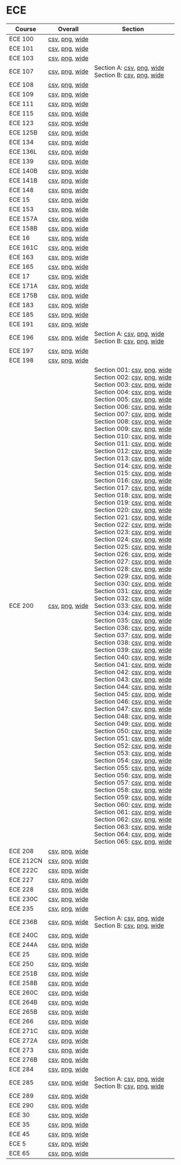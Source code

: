 # ECE

| Course | Overall | Section |
| ------ | ------- | ------- |
| ECE 100 | [csv](https://github.com/UCSD-Historical-Enrollment-Data/2024Spring/blob/main/overall/ECE%20100.csv), [png](https://raw.githubusercontent.com/UCSD-Historical-Enrollment-Data/2024Spring/main/plot_overall/ECE%20100.png), [wide](https://raw.githubusercontent.com/UCSD-Historical-Enrollment-Data/2024Spring/main/plot_overall_wide/ECE%20100.png) |  |
| ECE 101 | [csv](https://github.com/UCSD-Historical-Enrollment-Data/2024Spring/blob/main/overall/ECE%20101.csv), [png](https://raw.githubusercontent.com/UCSD-Historical-Enrollment-Data/2024Spring/main/plot_overall/ECE%20101.png), [wide](https://raw.githubusercontent.com/UCSD-Historical-Enrollment-Data/2024Spring/main/plot_overall_wide/ECE%20101.png) |  |
| ECE 103 | [csv](https://github.com/UCSD-Historical-Enrollment-Data/2024Spring/blob/main/overall/ECE%20103.csv), [png](https://raw.githubusercontent.com/UCSD-Historical-Enrollment-Data/2024Spring/main/plot_overall/ECE%20103.png), [wide](https://raw.githubusercontent.com/UCSD-Historical-Enrollment-Data/2024Spring/main/plot_overall_wide/ECE%20103.png) |  |
| ECE 107 | [csv](https://github.com/UCSD-Historical-Enrollment-Data/2024Spring/blob/main/overall/ECE%20107.csv), [png](https://raw.githubusercontent.com/UCSD-Historical-Enrollment-Data/2024Spring/main/plot_overall/ECE%20107.png), [wide](https://raw.githubusercontent.com/UCSD-Historical-Enrollment-Data/2024Spring/main/plot_overall_wide/ECE%20107.png) | Section A: [csv](https://github.com/UCSD-Historical-Enrollment-Data/2024Spring/blob/main/section/ECE%20107_A.csv), [png](https://raw.githubusercontent.com/UCSD-Historical-Enrollment-Data/2024Spring/main/plot_section/ECE%20107_A.png), [wide](https://raw.githubusercontent.com/UCSD-Historical-Enrollment-Data/2024Spring/main/plot_section_wide/ECE%20107_A.png)<br>Section B: [csv](https://github.com/UCSD-Historical-Enrollment-Data/2024Spring/blob/main/section/ECE%20107_B.csv), [png](https://raw.githubusercontent.com/UCSD-Historical-Enrollment-Data/2024Spring/main/plot_section/ECE%20107_B.png), [wide](https://raw.githubusercontent.com/UCSD-Historical-Enrollment-Data/2024Spring/main/plot_section_wide/ECE%20107_B.png) |
| ECE 108 | [csv](https://github.com/UCSD-Historical-Enrollment-Data/2024Spring/blob/main/overall/ECE%20108.csv), [png](https://raw.githubusercontent.com/UCSD-Historical-Enrollment-Data/2024Spring/main/plot_overall/ECE%20108.png), [wide](https://raw.githubusercontent.com/UCSD-Historical-Enrollment-Data/2024Spring/main/plot_overall_wide/ECE%20108.png) |  |
| ECE 109 | [csv](https://github.com/UCSD-Historical-Enrollment-Data/2024Spring/blob/main/overall/ECE%20109.csv), [png](https://raw.githubusercontent.com/UCSD-Historical-Enrollment-Data/2024Spring/main/plot_overall/ECE%20109.png), [wide](https://raw.githubusercontent.com/UCSD-Historical-Enrollment-Data/2024Spring/main/plot_overall_wide/ECE%20109.png) |  |
| ECE 111 | [csv](https://github.com/UCSD-Historical-Enrollment-Data/2024Spring/blob/main/overall/ECE%20111.csv), [png](https://raw.githubusercontent.com/UCSD-Historical-Enrollment-Data/2024Spring/main/plot_overall/ECE%20111.png), [wide](https://raw.githubusercontent.com/UCSD-Historical-Enrollment-Data/2024Spring/main/plot_overall_wide/ECE%20111.png) |  |
| ECE 115 | [csv](https://github.com/UCSD-Historical-Enrollment-Data/2024Spring/blob/main/overall/ECE%20115.csv), [png](https://raw.githubusercontent.com/UCSD-Historical-Enrollment-Data/2024Spring/main/plot_overall/ECE%20115.png), [wide](https://raw.githubusercontent.com/UCSD-Historical-Enrollment-Data/2024Spring/main/plot_overall_wide/ECE%20115.png) |  |
| ECE 123 | [csv](https://github.com/UCSD-Historical-Enrollment-Data/2024Spring/blob/main/overall/ECE%20123.csv), [png](https://raw.githubusercontent.com/UCSD-Historical-Enrollment-Data/2024Spring/main/plot_overall/ECE%20123.png), [wide](https://raw.githubusercontent.com/UCSD-Historical-Enrollment-Data/2024Spring/main/plot_overall_wide/ECE%20123.png) |  |
| ECE 125B | [csv](https://github.com/UCSD-Historical-Enrollment-Data/2024Spring/blob/main/overall/ECE%20125B.csv), [png](https://raw.githubusercontent.com/UCSD-Historical-Enrollment-Data/2024Spring/main/plot_overall/ECE%20125B.png), [wide](https://raw.githubusercontent.com/UCSD-Historical-Enrollment-Data/2024Spring/main/plot_overall_wide/ECE%20125B.png) |  |
| ECE 134 | [csv](https://github.com/UCSD-Historical-Enrollment-Data/2024Spring/blob/main/overall/ECE%20134.csv), [png](https://raw.githubusercontent.com/UCSD-Historical-Enrollment-Data/2024Spring/main/plot_overall/ECE%20134.png), [wide](https://raw.githubusercontent.com/UCSD-Historical-Enrollment-Data/2024Spring/main/plot_overall_wide/ECE%20134.png) |  |
| ECE 136L | [csv](https://github.com/UCSD-Historical-Enrollment-Data/2024Spring/blob/main/overall/ECE%20136L.csv), [png](https://raw.githubusercontent.com/UCSD-Historical-Enrollment-Data/2024Spring/main/plot_overall/ECE%20136L.png), [wide](https://raw.githubusercontent.com/UCSD-Historical-Enrollment-Data/2024Spring/main/plot_overall_wide/ECE%20136L.png) |  |
| ECE 139 | [csv](https://github.com/UCSD-Historical-Enrollment-Data/2024Spring/blob/main/overall/ECE%20139.csv), [png](https://raw.githubusercontent.com/UCSD-Historical-Enrollment-Data/2024Spring/main/plot_overall/ECE%20139.png), [wide](https://raw.githubusercontent.com/UCSD-Historical-Enrollment-Data/2024Spring/main/plot_overall_wide/ECE%20139.png) |  |
| ECE 140B | [csv](https://github.com/UCSD-Historical-Enrollment-Data/2024Spring/blob/main/overall/ECE%20140B.csv), [png](https://raw.githubusercontent.com/UCSD-Historical-Enrollment-Data/2024Spring/main/plot_overall/ECE%20140B.png), [wide](https://raw.githubusercontent.com/UCSD-Historical-Enrollment-Data/2024Spring/main/plot_overall_wide/ECE%20140B.png) |  |
| ECE 141B | [csv](https://github.com/UCSD-Historical-Enrollment-Data/2024Spring/blob/main/overall/ECE%20141B.csv), [png](https://raw.githubusercontent.com/UCSD-Historical-Enrollment-Data/2024Spring/main/plot_overall/ECE%20141B.png), [wide](https://raw.githubusercontent.com/UCSD-Historical-Enrollment-Data/2024Spring/main/plot_overall_wide/ECE%20141B.png) |  |
| ECE 148 | [csv](https://github.com/UCSD-Historical-Enrollment-Data/2024Spring/blob/main/overall/ECE%20148.csv), [png](https://raw.githubusercontent.com/UCSD-Historical-Enrollment-Data/2024Spring/main/plot_overall/ECE%20148.png), [wide](https://raw.githubusercontent.com/UCSD-Historical-Enrollment-Data/2024Spring/main/plot_overall_wide/ECE%20148.png) |  |
| ECE 15 | [csv](https://github.com/UCSD-Historical-Enrollment-Data/2024Spring/blob/main/overall/ECE%2015.csv), [png](https://raw.githubusercontent.com/UCSD-Historical-Enrollment-Data/2024Spring/main/plot_overall/ECE%2015.png), [wide](https://raw.githubusercontent.com/UCSD-Historical-Enrollment-Data/2024Spring/main/plot_overall_wide/ECE%2015.png) |  |
| ECE 153 | [csv](https://github.com/UCSD-Historical-Enrollment-Data/2024Spring/blob/main/overall/ECE%20153.csv), [png](https://raw.githubusercontent.com/UCSD-Historical-Enrollment-Data/2024Spring/main/plot_overall/ECE%20153.png), [wide](https://raw.githubusercontent.com/UCSD-Historical-Enrollment-Data/2024Spring/main/plot_overall_wide/ECE%20153.png) |  |
| ECE 157A | [csv](https://github.com/UCSD-Historical-Enrollment-Data/2024Spring/blob/main/overall/ECE%20157A.csv), [png](https://raw.githubusercontent.com/UCSD-Historical-Enrollment-Data/2024Spring/main/plot_overall/ECE%20157A.png), [wide](https://raw.githubusercontent.com/UCSD-Historical-Enrollment-Data/2024Spring/main/plot_overall_wide/ECE%20157A.png) |  |
| ECE 158B | [csv](https://github.com/UCSD-Historical-Enrollment-Data/2024Spring/blob/main/overall/ECE%20158B.csv), [png](https://raw.githubusercontent.com/UCSD-Historical-Enrollment-Data/2024Spring/main/plot_overall/ECE%20158B.png), [wide](https://raw.githubusercontent.com/UCSD-Historical-Enrollment-Data/2024Spring/main/plot_overall_wide/ECE%20158B.png) |  |
| ECE 16 | [csv](https://github.com/UCSD-Historical-Enrollment-Data/2024Spring/blob/main/overall/ECE%2016.csv), [png](https://raw.githubusercontent.com/UCSD-Historical-Enrollment-Data/2024Spring/main/plot_overall/ECE%2016.png), [wide](https://raw.githubusercontent.com/UCSD-Historical-Enrollment-Data/2024Spring/main/plot_overall_wide/ECE%2016.png) |  |
| ECE 161C | [csv](https://github.com/UCSD-Historical-Enrollment-Data/2024Spring/blob/main/overall/ECE%20161C.csv), [png](https://raw.githubusercontent.com/UCSD-Historical-Enrollment-Data/2024Spring/main/plot_overall/ECE%20161C.png), [wide](https://raw.githubusercontent.com/UCSD-Historical-Enrollment-Data/2024Spring/main/plot_overall_wide/ECE%20161C.png) |  |
| ECE 163 | [csv](https://github.com/UCSD-Historical-Enrollment-Data/2024Spring/blob/main/overall/ECE%20163.csv), [png](https://raw.githubusercontent.com/UCSD-Historical-Enrollment-Data/2024Spring/main/plot_overall/ECE%20163.png), [wide](https://raw.githubusercontent.com/UCSD-Historical-Enrollment-Data/2024Spring/main/plot_overall_wide/ECE%20163.png) |  |
| ECE 165 | [csv](https://github.com/UCSD-Historical-Enrollment-Data/2024Spring/blob/main/overall/ECE%20165.csv), [png](https://raw.githubusercontent.com/UCSD-Historical-Enrollment-Data/2024Spring/main/plot_overall/ECE%20165.png), [wide](https://raw.githubusercontent.com/UCSD-Historical-Enrollment-Data/2024Spring/main/plot_overall_wide/ECE%20165.png) |  |
| ECE 17 | [csv](https://github.com/UCSD-Historical-Enrollment-Data/2024Spring/blob/main/overall/ECE%2017.csv), [png](https://raw.githubusercontent.com/UCSD-Historical-Enrollment-Data/2024Spring/main/plot_overall/ECE%2017.png), [wide](https://raw.githubusercontent.com/UCSD-Historical-Enrollment-Data/2024Spring/main/plot_overall_wide/ECE%2017.png) |  |
| ECE 171A | [csv](https://github.com/UCSD-Historical-Enrollment-Data/2024Spring/blob/main/overall/ECE%20171A.csv), [png](https://raw.githubusercontent.com/UCSD-Historical-Enrollment-Data/2024Spring/main/plot_overall/ECE%20171A.png), [wide](https://raw.githubusercontent.com/UCSD-Historical-Enrollment-Data/2024Spring/main/plot_overall_wide/ECE%20171A.png) |  |
| ECE 175B | [csv](https://github.com/UCSD-Historical-Enrollment-Data/2024Spring/blob/main/overall/ECE%20175B.csv), [png](https://raw.githubusercontent.com/UCSD-Historical-Enrollment-Data/2024Spring/main/plot_overall/ECE%20175B.png), [wide](https://raw.githubusercontent.com/UCSD-Historical-Enrollment-Data/2024Spring/main/plot_overall_wide/ECE%20175B.png) |  |
| ECE 183 | [csv](https://github.com/UCSD-Historical-Enrollment-Data/2024Spring/blob/main/overall/ECE%20183.csv), [png](https://raw.githubusercontent.com/UCSD-Historical-Enrollment-Data/2024Spring/main/plot_overall/ECE%20183.png), [wide](https://raw.githubusercontent.com/UCSD-Historical-Enrollment-Data/2024Spring/main/plot_overall_wide/ECE%20183.png) |  |
| ECE 185 | [csv](https://github.com/UCSD-Historical-Enrollment-Data/2024Spring/blob/main/overall/ECE%20185.csv), [png](https://raw.githubusercontent.com/UCSD-Historical-Enrollment-Data/2024Spring/main/plot_overall/ECE%20185.png), [wide](https://raw.githubusercontent.com/UCSD-Historical-Enrollment-Data/2024Spring/main/plot_overall_wide/ECE%20185.png) |  |
| ECE 191 | [csv](https://github.com/UCSD-Historical-Enrollment-Data/2024Spring/blob/main/overall/ECE%20191.csv), [png](https://raw.githubusercontent.com/UCSD-Historical-Enrollment-Data/2024Spring/main/plot_overall/ECE%20191.png), [wide](https://raw.githubusercontent.com/UCSD-Historical-Enrollment-Data/2024Spring/main/plot_overall_wide/ECE%20191.png) |  |
| ECE 196 | [csv](https://github.com/UCSD-Historical-Enrollment-Data/2024Spring/blob/main/overall/ECE%20196.csv), [png](https://raw.githubusercontent.com/UCSD-Historical-Enrollment-Data/2024Spring/main/plot_overall/ECE%20196.png), [wide](https://raw.githubusercontent.com/UCSD-Historical-Enrollment-Data/2024Spring/main/plot_overall_wide/ECE%20196.png) | Section A: [csv](https://github.com/UCSD-Historical-Enrollment-Data/2024Spring/blob/main/section/ECE%20196_A.csv), [png](https://raw.githubusercontent.com/UCSD-Historical-Enrollment-Data/2024Spring/main/plot_section/ECE%20196_A.png), [wide](https://raw.githubusercontent.com/UCSD-Historical-Enrollment-Data/2024Spring/main/plot_section_wide/ECE%20196_A.png)<br>Section B: [csv](https://github.com/UCSD-Historical-Enrollment-Data/2024Spring/blob/main/section/ECE%20196_B.csv), [png](https://raw.githubusercontent.com/UCSD-Historical-Enrollment-Data/2024Spring/main/plot_section/ECE%20196_B.png), [wide](https://raw.githubusercontent.com/UCSD-Historical-Enrollment-Data/2024Spring/main/plot_section_wide/ECE%20196_B.png) |
| ECE 197 | [csv](https://github.com/UCSD-Historical-Enrollment-Data/2024Spring/blob/main/overall/ECE%20197.csv), [png](https://raw.githubusercontent.com/UCSD-Historical-Enrollment-Data/2024Spring/main/plot_overall/ECE%20197.png), [wide](https://raw.githubusercontent.com/UCSD-Historical-Enrollment-Data/2024Spring/main/plot_overall_wide/ECE%20197.png) |  |
| ECE 198 | [csv](https://github.com/UCSD-Historical-Enrollment-Data/2024Spring/blob/main/overall/ECE%20198.csv), [png](https://raw.githubusercontent.com/UCSD-Historical-Enrollment-Data/2024Spring/main/plot_overall/ECE%20198.png), [wide](https://raw.githubusercontent.com/UCSD-Historical-Enrollment-Data/2024Spring/main/plot_overall_wide/ECE%20198.png) |  |
| ECE 200 | [csv](https://github.com/UCSD-Historical-Enrollment-Data/2024Spring/blob/main/overall/ECE%20200.csv), [png](https://raw.githubusercontent.com/UCSD-Historical-Enrollment-Data/2024Spring/main/plot_overall/ECE%20200.png), [wide](https://raw.githubusercontent.com/UCSD-Historical-Enrollment-Data/2024Spring/main/plot_overall_wide/ECE%20200.png) | Section 001: [csv](https://github.com/UCSD-Historical-Enrollment-Data/2024Spring/blob/main/section/ECE%20200_001.csv), [png](https://raw.githubusercontent.com/UCSD-Historical-Enrollment-Data/2024Spring/main/plot_section/ECE%20200_001.png), [wide](https://raw.githubusercontent.com/UCSD-Historical-Enrollment-Data/2024Spring/main/plot_section_wide/ECE%20200_001.png)<br>Section 002: [csv](https://github.com/UCSD-Historical-Enrollment-Data/2024Spring/blob/main/section/ECE%20200_002.csv), [png](https://raw.githubusercontent.com/UCSD-Historical-Enrollment-Data/2024Spring/main/plot_section/ECE%20200_002.png), [wide](https://raw.githubusercontent.com/UCSD-Historical-Enrollment-Data/2024Spring/main/plot_section_wide/ECE%20200_002.png)<br>Section 003: [csv](https://github.com/UCSD-Historical-Enrollment-Data/2024Spring/blob/main/section/ECE%20200_003.csv), [png](https://raw.githubusercontent.com/UCSD-Historical-Enrollment-Data/2024Spring/main/plot_section/ECE%20200_003.png), [wide](https://raw.githubusercontent.com/UCSD-Historical-Enrollment-Data/2024Spring/main/plot_section_wide/ECE%20200_003.png)<br>Section 004: [csv](https://github.com/UCSD-Historical-Enrollment-Data/2024Spring/blob/main/section/ECE%20200_004.csv), [png](https://raw.githubusercontent.com/UCSD-Historical-Enrollment-Data/2024Spring/main/plot_section/ECE%20200_004.png), [wide](https://raw.githubusercontent.com/UCSD-Historical-Enrollment-Data/2024Spring/main/plot_section_wide/ECE%20200_004.png)<br>Section 005: [csv](https://github.com/UCSD-Historical-Enrollment-Data/2024Spring/blob/main/section/ECE%20200_005.csv), [png](https://raw.githubusercontent.com/UCSD-Historical-Enrollment-Data/2024Spring/main/plot_section/ECE%20200_005.png), [wide](https://raw.githubusercontent.com/UCSD-Historical-Enrollment-Data/2024Spring/main/plot_section_wide/ECE%20200_005.png)<br>Section 006: [csv](https://github.com/UCSD-Historical-Enrollment-Data/2024Spring/blob/main/section/ECE%20200_006.csv), [png](https://raw.githubusercontent.com/UCSD-Historical-Enrollment-Data/2024Spring/main/plot_section/ECE%20200_006.png), [wide](https://raw.githubusercontent.com/UCSD-Historical-Enrollment-Data/2024Spring/main/plot_section_wide/ECE%20200_006.png)<br>Section 007: [csv](https://github.com/UCSD-Historical-Enrollment-Data/2024Spring/blob/main/section/ECE%20200_007.csv), [png](https://raw.githubusercontent.com/UCSD-Historical-Enrollment-Data/2024Spring/main/plot_section/ECE%20200_007.png), [wide](https://raw.githubusercontent.com/UCSD-Historical-Enrollment-Data/2024Spring/main/plot_section_wide/ECE%20200_007.png)<br>Section 008: [csv](https://github.com/UCSD-Historical-Enrollment-Data/2024Spring/blob/main/section/ECE%20200_008.csv), [png](https://raw.githubusercontent.com/UCSD-Historical-Enrollment-Data/2024Spring/main/plot_section/ECE%20200_008.png), [wide](https://raw.githubusercontent.com/UCSD-Historical-Enrollment-Data/2024Spring/main/plot_section_wide/ECE%20200_008.png)<br>Section 009: [csv](https://github.com/UCSD-Historical-Enrollment-Data/2024Spring/blob/main/section/ECE%20200_009.csv), [png](https://raw.githubusercontent.com/UCSD-Historical-Enrollment-Data/2024Spring/main/plot_section/ECE%20200_009.png), [wide](https://raw.githubusercontent.com/UCSD-Historical-Enrollment-Data/2024Spring/main/plot_section_wide/ECE%20200_009.png)<br>Section 010: [csv](https://github.com/UCSD-Historical-Enrollment-Data/2024Spring/blob/main/section/ECE%20200_010.csv), [png](https://raw.githubusercontent.com/UCSD-Historical-Enrollment-Data/2024Spring/main/plot_section/ECE%20200_010.png), [wide](https://raw.githubusercontent.com/UCSD-Historical-Enrollment-Data/2024Spring/main/plot_section_wide/ECE%20200_010.png)<br>Section 011: [csv](https://github.com/UCSD-Historical-Enrollment-Data/2024Spring/blob/main/section/ECE%20200_011.csv), [png](https://raw.githubusercontent.com/UCSD-Historical-Enrollment-Data/2024Spring/main/plot_section/ECE%20200_011.png), [wide](https://raw.githubusercontent.com/UCSD-Historical-Enrollment-Data/2024Spring/main/plot_section_wide/ECE%20200_011.png)<br>Section 012: [csv](https://github.com/UCSD-Historical-Enrollment-Data/2024Spring/blob/main/section/ECE%20200_012.csv), [png](https://raw.githubusercontent.com/UCSD-Historical-Enrollment-Data/2024Spring/main/plot_section/ECE%20200_012.png), [wide](https://raw.githubusercontent.com/UCSD-Historical-Enrollment-Data/2024Spring/main/plot_section_wide/ECE%20200_012.png)<br>Section 013: [csv](https://github.com/UCSD-Historical-Enrollment-Data/2024Spring/blob/main/section/ECE%20200_013.csv), [png](https://raw.githubusercontent.com/UCSD-Historical-Enrollment-Data/2024Spring/main/plot_section/ECE%20200_013.png), [wide](https://raw.githubusercontent.com/UCSD-Historical-Enrollment-Data/2024Spring/main/plot_section_wide/ECE%20200_013.png)<br>Section 014: [csv](https://github.com/UCSD-Historical-Enrollment-Data/2024Spring/blob/main/section/ECE%20200_014.csv), [png](https://raw.githubusercontent.com/UCSD-Historical-Enrollment-Data/2024Spring/main/plot_section/ECE%20200_014.png), [wide](https://raw.githubusercontent.com/UCSD-Historical-Enrollment-Data/2024Spring/main/plot_section_wide/ECE%20200_014.png)<br>Section 015: [csv](https://github.com/UCSD-Historical-Enrollment-Data/2024Spring/blob/main/section/ECE%20200_015.csv), [png](https://raw.githubusercontent.com/UCSD-Historical-Enrollment-Data/2024Spring/main/plot_section/ECE%20200_015.png), [wide](https://raw.githubusercontent.com/UCSD-Historical-Enrollment-Data/2024Spring/main/plot_section_wide/ECE%20200_015.png)<br>Section 016: [csv](https://github.com/UCSD-Historical-Enrollment-Data/2024Spring/blob/main/section/ECE%20200_016.csv), [png](https://raw.githubusercontent.com/UCSD-Historical-Enrollment-Data/2024Spring/main/plot_section/ECE%20200_016.png), [wide](https://raw.githubusercontent.com/UCSD-Historical-Enrollment-Data/2024Spring/main/plot_section_wide/ECE%20200_016.png)<br>Section 017: [csv](https://github.com/UCSD-Historical-Enrollment-Data/2024Spring/blob/main/section/ECE%20200_017.csv), [png](https://raw.githubusercontent.com/UCSD-Historical-Enrollment-Data/2024Spring/main/plot_section/ECE%20200_017.png), [wide](https://raw.githubusercontent.com/UCSD-Historical-Enrollment-Data/2024Spring/main/plot_section_wide/ECE%20200_017.png)<br>Section 018: [csv](https://github.com/UCSD-Historical-Enrollment-Data/2024Spring/blob/main/section/ECE%20200_018.csv), [png](https://raw.githubusercontent.com/UCSD-Historical-Enrollment-Data/2024Spring/main/plot_section/ECE%20200_018.png), [wide](https://raw.githubusercontent.com/UCSD-Historical-Enrollment-Data/2024Spring/main/plot_section_wide/ECE%20200_018.png)<br>Section 019: [csv](https://github.com/UCSD-Historical-Enrollment-Data/2024Spring/blob/main/section/ECE%20200_019.csv), [png](https://raw.githubusercontent.com/UCSD-Historical-Enrollment-Data/2024Spring/main/plot_section/ECE%20200_019.png), [wide](https://raw.githubusercontent.com/UCSD-Historical-Enrollment-Data/2024Spring/main/plot_section_wide/ECE%20200_019.png)<br>Section 020: [csv](https://github.com/UCSD-Historical-Enrollment-Data/2024Spring/blob/main/section/ECE%20200_020.csv), [png](https://raw.githubusercontent.com/UCSD-Historical-Enrollment-Data/2024Spring/main/plot_section/ECE%20200_020.png), [wide](https://raw.githubusercontent.com/UCSD-Historical-Enrollment-Data/2024Spring/main/plot_section_wide/ECE%20200_020.png)<br>Section 021: [csv](https://github.com/UCSD-Historical-Enrollment-Data/2024Spring/blob/main/section/ECE%20200_021.csv), [png](https://raw.githubusercontent.com/UCSD-Historical-Enrollment-Data/2024Spring/main/plot_section/ECE%20200_021.png), [wide](https://raw.githubusercontent.com/UCSD-Historical-Enrollment-Data/2024Spring/main/plot_section_wide/ECE%20200_021.png)<br>Section 022: [csv](https://github.com/UCSD-Historical-Enrollment-Data/2024Spring/blob/main/section/ECE%20200_022.csv), [png](https://raw.githubusercontent.com/UCSD-Historical-Enrollment-Data/2024Spring/main/plot_section/ECE%20200_022.png), [wide](https://raw.githubusercontent.com/UCSD-Historical-Enrollment-Data/2024Spring/main/plot_section_wide/ECE%20200_022.png)<br>Section 023: [csv](https://github.com/UCSD-Historical-Enrollment-Data/2024Spring/blob/main/section/ECE%20200_023.csv), [png](https://raw.githubusercontent.com/UCSD-Historical-Enrollment-Data/2024Spring/main/plot_section/ECE%20200_023.png), [wide](https://raw.githubusercontent.com/UCSD-Historical-Enrollment-Data/2024Spring/main/plot_section_wide/ECE%20200_023.png)<br>Section 024: [csv](https://github.com/UCSD-Historical-Enrollment-Data/2024Spring/blob/main/section/ECE%20200_024.csv), [png](https://raw.githubusercontent.com/UCSD-Historical-Enrollment-Data/2024Spring/main/plot_section/ECE%20200_024.png), [wide](https://raw.githubusercontent.com/UCSD-Historical-Enrollment-Data/2024Spring/main/plot_section_wide/ECE%20200_024.png)<br>Section 025: [csv](https://github.com/UCSD-Historical-Enrollment-Data/2024Spring/blob/main/section/ECE%20200_025.csv), [png](https://raw.githubusercontent.com/UCSD-Historical-Enrollment-Data/2024Spring/main/plot_section/ECE%20200_025.png), [wide](https://raw.githubusercontent.com/UCSD-Historical-Enrollment-Data/2024Spring/main/plot_section_wide/ECE%20200_025.png)<br>Section 026: [csv](https://github.com/UCSD-Historical-Enrollment-Data/2024Spring/blob/main/section/ECE%20200_026.csv), [png](https://raw.githubusercontent.com/UCSD-Historical-Enrollment-Data/2024Spring/main/plot_section/ECE%20200_026.png), [wide](https://raw.githubusercontent.com/UCSD-Historical-Enrollment-Data/2024Spring/main/plot_section_wide/ECE%20200_026.png)<br>Section 027: [csv](https://github.com/UCSD-Historical-Enrollment-Data/2024Spring/blob/main/section/ECE%20200_027.csv), [png](https://raw.githubusercontent.com/UCSD-Historical-Enrollment-Data/2024Spring/main/plot_section/ECE%20200_027.png), [wide](https://raw.githubusercontent.com/UCSD-Historical-Enrollment-Data/2024Spring/main/plot_section_wide/ECE%20200_027.png)<br>Section 028: [csv](https://github.com/UCSD-Historical-Enrollment-Data/2024Spring/blob/main/section/ECE%20200_028.csv), [png](https://raw.githubusercontent.com/UCSD-Historical-Enrollment-Data/2024Spring/main/plot_section/ECE%20200_028.png), [wide](https://raw.githubusercontent.com/UCSD-Historical-Enrollment-Data/2024Spring/main/plot_section_wide/ECE%20200_028.png)<br>Section 029: [csv](https://github.com/UCSD-Historical-Enrollment-Data/2024Spring/blob/main/section/ECE%20200_029.csv), [png](https://raw.githubusercontent.com/UCSD-Historical-Enrollment-Data/2024Spring/main/plot_section/ECE%20200_029.png), [wide](https://raw.githubusercontent.com/UCSD-Historical-Enrollment-Data/2024Spring/main/plot_section_wide/ECE%20200_029.png)<br>Section 030: [csv](https://github.com/UCSD-Historical-Enrollment-Data/2024Spring/blob/main/section/ECE%20200_030.csv), [png](https://raw.githubusercontent.com/UCSD-Historical-Enrollment-Data/2024Spring/main/plot_section/ECE%20200_030.png), [wide](https://raw.githubusercontent.com/UCSD-Historical-Enrollment-Data/2024Spring/main/plot_section_wide/ECE%20200_030.png)<br>Section 031: [csv](https://github.com/UCSD-Historical-Enrollment-Data/2024Spring/blob/main/section/ECE%20200_031.csv), [png](https://raw.githubusercontent.com/UCSD-Historical-Enrollment-Data/2024Spring/main/plot_section/ECE%20200_031.png), [wide](https://raw.githubusercontent.com/UCSD-Historical-Enrollment-Data/2024Spring/main/plot_section_wide/ECE%20200_031.png)<br>Section 032: [csv](https://github.com/UCSD-Historical-Enrollment-Data/2024Spring/blob/main/section/ECE%20200_032.csv), [png](https://raw.githubusercontent.com/UCSD-Historical-Enrollment-Data/2024Spring/main/plot_section/ECE%20200_032.png), [wide](https://raw.githubusercontent.com/UCSD-Historical-Enrollment-Data/2024Spring/main/plot_section_wide/ECE%20200_032.png)<br>Section 033: [csv](https://github.com/UCSD-Historical-Enrollment-Data/2024Spring/blob/main/section/ECE%20200_033.csv), [png](https://raw.githubusercontent.com/UCSD-Historical-Enrollment-Data/2024Spring/main/plot_section/ECE%20200_033.png), [wide](https://raw.githubusercontent.com/UCSD-Historical-Enrollment-Data/2024Spring/main/plot_section_wide/ECE%20200_033.png)<br>Section 034: [csv](https://github.com/UCSD-Historical-Enrollment-Data/2024Spring/blob/main/section/ECE%20200_034.csv), [png](https://raw.githubusercontent.com/UCSD-Historical-Enrollment-Data/2024Spring/main/plot_section/ECE%20200_034.png), [wide](https://raw.githubusercontent.com/UCSD-Historical-Enrollment-Data/2024Spring/main/plot_section_wide/ECE%20200_034.png)<br>Section 035: [csv](https://github.com/UCSD-Historical-Enrollment-Data/2024Spring/blob/main/section/ECE%20200_035.csv), [png](https://raw.githubusercontent.com/UCSD-Historical-Enrollment-Data/2024Spring/main/plot_section/ECE%20200_035.png), [wide](https://raw.githubusercontent.com/UCSD-Historical-Enrollment-Data/2024Spring/main/plot_section_wide/ECE%20200_035.png)<br>Section 036: [csv](https://github.com/UCSD-Historical-Enrollment-Data/2024Spring/blob/main/section/ECE%20200_036.csv), [png](https://raw.githubusercontent.com/UCSD-Historical-Enrollment-Data/2024Spring/main/plot_section/ECE%20200_036.png), [wide](https://raw.githubusercontent.com/UCSD-Historical-Enrollment-Data/2024Spring/main/plot_section_wide/ECE%20200_036.png)<br>Section 037: [csv](https://github.com/UCSD-Historical-Enrollment-Data/2024Spring/blob/main/section/ECE%20200_037.csv), [png](https://raw.githubusercontent.com/UCSD-Historical-Enrollment-Data/2024Spring/main/plot_section/ECE%20200_037.png), [wide](https://raw.githubusercontent.com/UCSD-Historical-Enrollment-Data/2024Spring/main/plot_section_wide/ECE%20200_037.png)<br>Section 038: [csv](https://github.com/UCSD-Historical-Enrollment-Data/2024Spring/blob/main/section/ECE%20200_038.csv), [png](https://raw.githubusercontent.com/UCSD-Historical-Enrollment-Data/2024Spring/main/plot_section/ECE%20200_038.png), [wide](https://raw.githubusercontent.com/UCSD-Historical-Enrollment-Data/2024Spring/main/plot_section_wide/ECE%20200_038.png)<br>Section 039: [csv](https://github.com/UCSD-Historical-Enrollment-Data/2024Spring/blob/main/section/ECE%20200_039.csv), [png](https://raw.githubusercontent.com/UCSD-Historical-Enrollment-Data/2024Spring/main/plot_section/ECE%20200_039.png), [wide](https://raw.githubusercontent.com/UCSD-Historical-Enrollment-Data/2024Spring/main/plot_section_wide/ECE%20200_039.png)<br>Section 040: [csv](https://github.com/UCSD-Historical-Enrollment-Data/2024Spring/blob/main/section/ECE%20200_040.csv), [png](https://raw.githubusercontent.com/UCSD-Historical-Enrollment-Data/2024Spring/main/plot_section/ECE%20200_040.png), [wide](https://raw.githubusercontent.com/UCSD-Historical-Enrollment-Data/2024Spring/main/plot_section_wide/ECE%20200_040.png)<br>Section 041: [csv](https://github.com/UCSD-Historical-Enrollment-Data/2024Spring/blob/main/section/ECE%20200_041.csv), [png](https://raw.githubusercontent.com/UCSD-Historical-Enrollment-Data/2024Spring/main/plot_section/ECE%20200_041.png), [wide](https://raw.githubusercontent.com/UCSD-Historical-Enrollment-Data/2024Spring/main/plot_section_wide/ECE%20200_041.png)<br>Section 042: [csv](https://github.com/UCSD-Historical-Enrollment-Data/2024Spring/blob/main/section/ECE%20200_042.csv), [png](https://raw.githubusercontent.com/UCSD-Historical-Enrollment-Data/2024Spring/main/plot_section/ECE%20200_042.png), [wide](https://raw.githubusercontent.com/UCSD-Historical-Enrollment-Data/2024Spring/main/plot_section_wide/ECE%20200_042.png)<br>Section 043: [csv](https://github.com/UCSD-Historical-Enrollment-Data/2024Spring/blob/main/section/ECE%20200_043.csv), [png](https://raw.githubusercontent.com/UCSD-Historical-Enrollment-Data/2024Spring/main/plot_section/ECE%20200_043.png), [wide](https://raw.githubusercontent.com/UCSD-Historical-Enrollment-Data/2024Spring/main/plot_section_wide/ECE%20200_043.png)<br>Section 044: [csv](https://github.com/UCSD-Historical-Enrollment-Data/2024Spring/blob/main/section/ECE%20200_044.csv), [png](https://raw.githubusercontent.com/UCSD-Historical-Enrollment-Data/2024Spring/main/plot_section/ECE%20200_044.png), [wide](https://raw.githubusercontent.com/UCSD-Historical-Enrollment-Data/2024Spring/main/plot_section_wide/ECE%20200_044.png)<br>Section 045: [csv](https://github.com/UCSD-Historical-Enrollment-Data/2024Spring/blob/main/section/ECE%20200_045.csv), [png](https://raw.githubusercontent.com/UCSD-Historical-Enrollment-Data/2024Spring/main/plot_section/ECE%20200_045.png), [wide](https://raw.githubusercontent.com/UCSD-Historical-Enrollment-Data/2024Spring/main/plot_section_wide/ECE%20200_045.png)<br>Section 046: [csv](https://github.com/UCSD-Historical-Enrollment-Data/2024Spring/blob/main/section/ECE%20200_046.csv), [png](https://raw.githubusercontent.com/UCSD-Historical-Enrollment-Data/2024Spring/main/plot_section/ECE%20200_046.png), [wide](https://raw.githubusercontent.com/UCSD-Historical-Enrollment-Data/2024Spring/main/plot_section_wide/ECE%20200_046.png)<br>Section 047: [csv](https://github.com/UCSD-Historical-Enrollment-Data/2024Spring/blob/main/section/ECE%20200_047.csv), [png](https://raw.githubusercontent.com/UCSD-Historical-Enrollment-Data/2024Spring/main/plot_section/ECE%20200_047.png), [wide](https://raw.githubusercontent.com/UCSD-Historical-Enrollment-Data/2024Spring/main/plot_section_wide/ECE%20200_047.png)<br>Section 048: [csv](https://github.com/UCSD-Historical-Enrollment-Data/2024Spring/blob/main/section/ECE%20200_048.csv), [png](https://raw.githubusercontent.com/UCSD-Historical-Enrollment-Data/2024Spring/main/plot_section/ECE%20200_048.png), [wide](https://raw.githubusercontent.com/UCSD-Historical-Enrollment-Data/2024Spring/main/plot_section_wide/ECE%20200_048.png)<br>Section 049: [csv](https://github.com/UCSD-Historical-Enrollment-Data/2024Spring/blob/main/section/ECE%20200_049.csv), [png](https://raw.githubusercontent.com/UCSD-Historical-Enrollment-Data/2024Spring/main/plot_section/ECE%20200_049.png), [wide](https://raw.githubusercontent.com/UCSD-Historical-Enrollment-Data/2024Spring/main/plot_section_wide/ECE%20200_049.png)<br>Section 050: [csv](https://github.com/UCSD-Historical-Enrollment-Data/2024Spring/blob/main/section/ECE%20200_050.csv), [png](https://raw.githubusercontent.com/UCSD-Historical-Enrollment-Data/2024Spring/main/plot_section/ECE%20200_050.png), [wide](https://raw.githubusercontent.com/UCSD-Historical-Enrollment-Data/2024Spring/main/plot_section_wide/ECE%20200_050.png)<br>Section 051: [csv](https://github.com/UCSD-Historical-Enrollment-Data/2024Spring/blob/main/section/ECE%20200_051.csv), [png](https://raw.githubusercontent.com/UCSD-Historical-Enrollment-Data/2024Spring/main/plot_section/ECE%20200_051.png), [wide](https://raw.githubusercontent.com/UCSD-Historical-Enrollment-Data/2024Spring/main/plot_section_wide/ECE%20200_051.png)<br>Section 052: [csv](https://github.com/UCSD-Historical-Enrollment-Data/2024Spring/blob/main/section/ECE%20200_052.csv), [png](https://raw.githubusercontent.com/UCSD-Historical-Enrollment-Data/2024Spring/main/plot_section/ECE%20200_052.png), [wide](https://raw.githubusercontent.com/UCSD-Historical-Enrollment-Data/2024Spring/main/plot_section_wide/ECE%20200_052.png)<br>Section 053: [csv](https://github.com/UCSD-Historical-Enrollment-Data/2024Spring/blob/main/section/ECE%20200_053.csv), [png](https://raw.githubusercontent.com/UCSD-Historical-Enrollment-Data/2024Spring/main/plot_section/ECE%20200_053.png), [wide](https://raw.githubusercontent.com/UCSD-Historical-Enrollment-Data/2024Spring/main/plot_section_wide/ECE%20200_053.png)<br>Section 054: [csv](https://github.com/UCSD-Historical-Enrollment-Data/2024Spring/blob/main/section/ECE%20200_054.csv), [png](https://raw.githubusercontent.com/UCSD-Historical-Enrollment-Data/2024Spring/main/plot_section/ECE%20200_054.png), [wide](https://raw.githubusercontent.com/UCSD-Historical-Enrollment-Data/2024Spring/main/plot_section_wide/ECE%20200_054.png)<br>Section 055: [csv](https://github.com/UCSD-Historical-Enrollment-Data/2024Spring/blob/main/section/ECE%20200_055.csv), [png](https://raw.githubusercontent.com/UCSD-Historical-Enrollment-Data/2024Spring/main/plot_section/ECE%20200_055.png), [wide](https://raw.githubusercontent.com/UCSD-Historical-Enrollment-Data/2024Spring/main/plot_section_wide/ECE%20200_055.png)<br>Section 056: [csv](https://github.com/UCSD-Historical-Enrollment-Data/2024Spring/blob/main/section/ECE%20200_056.csv), [png](https://raw.githubusercontent.com/UCSD-Historical-Enrollment-Data/2024Spring/main/plot_section/ECE%20200_056.png), [wide](https://raw.githubusercontent.com/UCSD-Historical-Enrollment-Data/2024Spring/main/plot_section_wide/ECE%20200_056.png)<br>Section 057: [csv](https://github.com/UCSD-Historical-Enrollment-Data/2024Spring/blob/main/section/ECE%20200_057.csv), [png](https://raw.githubusercontent.com/UCSD-Historical-Enrollment-Data/2024Spring/main/plot_section/ECE%20200_057.png), [wide](https://raw.githubusercontent.com/UCSD-Historical-Enrollment-Data/2024Spring/main/plot_section_wide/ECE%20200_057.png)<br>Section 058: [csv](https://github.com/UCSD-Historical-Enrollment-Data/2024Spring/blob/main/section/ECE%20200_058.csv), [png](https://raw.githubusercontent.com/UCSD-Historical-Enrollment-Data/2024Spring/main/plot_section/ECE%20200_058.png), [wide](https://raw.githubusercontent.com/UCSD-Historical-Enrollment-Data/2024Spring/main/plot_section_wide/ECE%20200_058.png)<br>Section 059: [csv](https://github.com/UCSD-Historical-Enrollment-Data/2024Spring/blob/main/section/ECE%20200_059.csv), [png](https://raw.githubusercontent.com/UCSD-Historical-Enrollment-Data/2024Spring/main/plot_section/ECE%20200_059.png), [wide](https://raw.githubusercontent.com/UCSD-Historical-Enrollment-Data/2024Spring/main/plot_section_wide/ECE%20200_059.png)<br>Section 060: [csv](https://github.com/UCSD-Historical-Enrollment-Data/2024Spring/blob/main/section/ECE%20200_060.csv), [png](https://raw.githubusercontent.com/UCSD-Historical-Enrollment-Data/2024Spring/main/plot_section/ECE%20200_060.png), [wide](https://raw.githubusercontent.com/UCSD-Historical-Enrollment-Data/2024Spring/main/plot_section_wide/ECE%20200_060.png)<br>Section 061: [csv](https://github.com/UCSD-Historical-Enrollment-Data/2024Spring/blob/main/section/ECE%20200_061.csv), [png](https://raw.githubusercontent.com/UCSD-Historical-Enrollment-Data/2024Spring/main/plot_section/ECE%20200_061.png), [wide](https://raw.githubusercontent.com/UCSD-Historical-Enrollment-Data/2024Spring/main/plot_section_wide/ECE%20200_061.png)<br>Section 062: [csv](https://github.com/UCSD-Historical-Enrollment-Data/2024Spring/blob/main/section/ECE%20200_062.csv), [png](https://raw.githubusercontent.com/UCSD-Historical-Enrollment-Data/2024Spring/main/plot_section/ECE%20200_062.png), [wide](https://raw.githubusercontent.com/UCSD-Historical-Enrollment-Data/2024Spring/main/plot_section_wide/ECE%20200_062.png)<br>Section 063: [csv](https://github.com/UCSD-Historical-Enrollment-Data/2024Spring/blob/main/section/ECE%20200_063.csv), [png](https://raw.githubusercontent.com/UCSD-Historical-Enrollment-Data/2024Spring/main/plot_section/ECE%20200_063.png), [wide](https://raw.githubusercontent.com/UCSD-Historical-Enrollment-Data/2024Spring/main/plot_section_wide/ECE%20200_063.png)<br>Section 064: [csv](https://github.com/UCSD-Historical-Enrollment-Data/2024Spring/blob/main/section/ECE%20200_064.csv), [png](https://raw.githubusercontent.com/UCSD-Historical-Enrollment-Data/2024Spring/main/plot_section/ECE%20200_064.png), [wide](https://raw.githubusercontent.com/UCSD-Historical-Enrollment-Data/2024Spring/main/plot_section_wide/ECE%20200_064.png)<br>Section 065: [csv](https://github.com/UCSD-Historical-Enrollment-Data/2024Spring/blob/main/section/ECE%20200_065.csv), [png](https://raw.githubusercontent.com/UCSD-Historical-Enrollment-Data/2024Spring/main/plot_section/ECE%20200_065.png), [wide](https://raw.githubusercontent.com/UCSD-Historical-Enrollment-Data/2024Spring/main/plot_section_wide/ECE%20200_065.png) |
| ECE 208 | [csv](https://github.com/UCSD-Historical-Enrollment-Data/2024Spring/blob/main/overall/ECE%20208.csv), [png](https://raw.githubusercontent.com/UCSD-Historical-Enrollment-Data/2024Spring/main/plot_overall/ECE%20208.png), [wide](https://raw.githubusercontent.com/UCSD-Historical-Enrollment-Data/2024Spring/main/plot_overall_wide/ECE%20208.png) |  |
| ECE 212CN | [csv](https://github.com/UCSD-Historical-Enrollment-Data/2024Spring/blob/main/overall/ECE%20212CN.csv), [png](https://raw.githubusercontent.com/UCSD-Historical-Enrollment-Data/2024Spring/main/plot_overall/ECE%20212CN.png), [wide](https://raw.githubusercontent.com/UCSD-Historical-Enrollment-Data/2024Spring/main/plot_overall_wide/ECE%20212CN.png) |  |
| ECE 222C | [csv](https://github.com/UCSD-Historical-Enrollment-Data/2024Spring/blob/main/overall/ECE%20222C.csv), [png](https://raw.githubusercontent.com/UCSD-Historical-Enrollment-Data/2024Spring/main/plot_overall/ECE%20222C.png), [wide](https://raw.githubusercontent.com/UCSD-Historical-Enrollment-Data/2024Spring/main/plot_overall_wide/ECE%20222C.png) |  |
| ECE 227 | [csv](https://github.com/UCSD-Historical-Enrollment-Data/2024Spring/blob/main/overall/ECE%20227.csv), [png](https://raw.githubusercontent.com/UCSD-Historical-Enrollment-Data/2024Spring/main/plot_overall/ECE%20227.png), [wide](https://raw.githubusercontent.com/UCSD-Historical-Enrollment-Data/2024Spring/main/plot_overall_wide/ECE%20227.png) |  |
| ECE 228 | [csv](https://github.com/UCSD-Historical-Enrollment-Data/2024Spring/blob/main/overall/ECE%20228.csv), [png](https://raw.githubusercontent.com/UCSD-Historical-Enrollment-Data/2024Spring/main/plot_overall/ECE%20228.png), [wide](https://raw.githubusercontent.com/UCSD-Historical-Enrollment-Data/2024Spring/main/plot_overall_wide/ECE%20228.png) |  |
| ECE 230C | [csv](https://github.com/UCSD-Historical-Enrollment-Data/2024Spring/blob/main/overall/ECE%20230C.csv), [png](https://raw.githubusercontent.com/UCSD-Historical-Enrollment-Data/2024Spring/main/plot_overall/ECE%20230C.png), [wide](https://raw.githubusercontent.com/UCSD-Historical-Enrollment-Data/2024Spring/main/plot_overall_wide/ECE%20230C.png) |  |
| ECE 235 | [csv](https://github.com/UCSD-Historical-Enrollment-Data/2024Spring/blob/main/overall/ECE%20235.csv), [png](https://raw.githubusercontent.com/UCSD-Historical-Enrollment-Data/2024Spring/main/plot_overall/ECE%20235.png), [wide](https://raw.githubusercontent.com/UCSD-Historical-Enrollment-Data/2024Spring/main/plot_overall_wide/ECE%20235.png) |  |
| ECE 236B | [csv](https://github.com/UCSD-Historical-Enrollment-Data/2024Spring/blob/main/overall/ECE%20236B.csv), [png](https://raw.githubusercontent.com/UCSD-Historical-Enrollment-Data/2024Spring/main/plot_overall/ECE%20236B.png), [wide](https://raw.githubusercontent.com/UCSD-Historical-Enrollment-Data/2024Spring/main/plot_overall_wide/ECE%20236B.png) | Section A: [csv](https://github.com/UCSD-Historical-Enrollment-Data/2024Spring/blob/main/section/ECE%20236B_A.csv), [png](https://raw.githubusercontent.com/UCSD-Historical-Enrollment-Data/2024Spring/main/plot_section/ECE%20236B_A.png), [wide](https://raw.githubusercontent.com/UCSD-Historical-Enrollment-Data/2024Spring/main/plot_section_wide/ECE%20236B_A.png)<br>Section B: [csv](https://github.com/UCSD-Historical-Enrollment-Data/2024Spring/blob/main/section/ECE%20236B_B.csv), [png](https://raw.githubusercontent.com/UCSD-Historical-Enrollment-Data/2024Spring/main/plot_section/ECE%20236B_B.png), [wide](https://raw.githubusercontent.com/UCSD-Historical-Enrollment-Data/2024Spring/main/plot_section_wide/ECE%20236B_B.png) |
| ECE 240C | [csv](https://github.com/UCSD-Historical-Enrollment-Data/2024Spring/blob/main/overall/ECE%20240C.csv), [png](https://raw.githubusercontent.com/UCSD-Historical-Enrollment-Data/2024Spring/main/plot_overall/ECE%20240C.png), [wide](https://raw.githubusercontent.com/UCSD-Historical-Enrollment-Data/2024Spring/main/plot_overall_wide/ECE%20240C.png) |  |
| ECE 244A | [csv](https://github.com/UCSD-Historical-Enrollment-Data/2024Spring/blob/main/overall/ECE%20244A.csv), [png](https://raw.githubusercontent.com/UCSD-Historical-Enrollment-Data/2024Spring/main/plot_overall/ECE%20244A.png), [wide](https://raw.githubusercontent.com/UCSD-Historical-Enrollment-Data/2024Spring/main/plot_overall_wide/ECE%20244A.png) |  |
| ECE 25 | [csv](https://github.com/UCSD-Historical-Enrollment-Data/2024Spring/blob/main/overall/ECE%2025.csv), [png](https://raw.githubusercontent.com/UCSD-Historical-Enrollment-Data/2024Spring/main/plot_overall/ECE%2025.png), [wide](https://raw.githubusercontent.com/UCSD-Historical-Enrollment-Data/2024Spring/main/plot_overall_wide/ECE%2025.png) |  |
| ECE 250 | [csv](https://github.com/UCSD-Historical-Enrollment-Data/2024Spring/blob/main/overall/ECE%20250.csv), [png](https://raw.githubusercontent.com/UCSD-Historical-Enrollment-Data/2024Spring/main/plot_overall/ECE%20250.png), [wide](https://raw.githubusercontent.com/UCSD-Historical-Enrollment-Data/2024Spring/main/plot_overall_wide/ECE%20250.png) |  |
| ECE 251B | [csv](https://github.com/UCSD-Historical-Enrollment-Data/2024Spring/blob/main/overall/ECE%20251B.csv), [png](https://raw.githubusercontent.com/UCSD-Historical-Enrollment-Data/2024Spring/main/plot_overall/ECE%20251B.png), [wide](https://raw.githubusercontent.com/UCSD-Historical-Enrollment-Data/2024Spring/main/plot_overall_wide/ECE%20251B.png) |  |
| ECE 258B | [csv](https://github.com/UCSD-Historical-Enrollment-Data/2024Spring/blob/main/overall/ECE%20258B.csv), [png](https://raw.githubusercontent.com/UCSD-Historical-Enrollment-Data/2024Spring/main/plot_overall/ECE%20258B.png), [wide](https://raw.githubusercontent.com/UCSD-Historical-Enrollment-Data/2024Spring/main/plot_overall_wide/ECE%20258B.png) |  |
| ECE 260C | [csv](https://github.com/UCSD-Historical-Enrollment-Data/2024Spring/blob/main/overall/ECE%20260C.csv), [png](https://raw.githubusercontent.com/UCSD-Historical-Enrollment-Data/2024Spring/main/plot_overall/ECE%20260C.png), [wide](https://raw.githubusercontent.com/UCSD-Historical-Enrollment-Data/2024Spring/main/plot_overall_wide/ECE%20260C.png) |  |
| ECE 264B | [csv](https://github.com/UCSD-Historical-Enrollment-Data/2024Spring/blob/main/overall/ECE%20264B.csv), [png](https://raw.githubusercontent.com/UCSD-Historical-Enrollment-Data/2024Spring/main/plot_overall/ECE%20264B.png), [wide](https://raw.githubusercontent.com/UCSD-Historical-Enrollment-Data/2024Spring/main/plot_overall_wide/ECE%20264B.png) |  |
| ECE 265B | [csv](https://github.com/UCSD-Historical-Enrollment-Data/2024Spring/blob/main/overall/ECE%20265B.csv), [png](https://raw.githubusercontent.com/UCSD-Historical-Enrollment-Data/2024Spring/main/plot_overall/ECE%20265B.png), [wide](https://raw.githubusercontent.com/UCSD-Historical-Enrollment-Data/2024Spring/main/plot_overall_wide/ECE%20265B.png) |  |
| ECE 266 | [csv](https://github.com/UCSD-Historical-Enrollment-Data/2024Spring/blob/main/overall/ECE%20266.csv), [png](https://raw.githubusercontent.com/UCSD-Historical-Enrollment-Data/2024Spring/main/plot_overall/ECE%20266.png), [wide](https://raw.githubusercontent.com/UCSD-Historical-Enrollment-Data/2024Spring/main/plot_overall_wide/ECE%20266.png) |  |
| ECE 271C | [csv](https://github.com/UCSD-Historical-Enrollment-Data/2024Spring/blob/main/overall/ECE%20271C.csv), [png](https://raw.githubusercontent.com/UCSD-Historical-Enrollment-Data/2024Spring/main/plot_overall/ECE%20271C.png), [wide](https://raw.githubusercontent.com/UCSD-Historical-Enrollment-Data/2024Spring/main/plot_overall_wide/ECE%20271C.png) |  |
| ECE 272A | [csv](https://github.com/UCSD-Historical-Enrollment-Data/2024Spring/blob/main/overall/ECE%20272A.csv), [png](https://raw.githubusercontent.com/UCSD-Historical-Enrollment-Data/2024Spring/main/plot_overall/ECE%20272A.png), [wide](https://raw.githubusercontent.com/UCSD-Historical-Enrollment-Data/2024Spring/main/plot_overall_wide/ECE%20272A.png) |  |
| ECE 273 | [csv](https://github.com/UCSD-Historical-Enrollment-Data/2024Spring/blob/main/overall/ECE%20273.csv), [png](https://raw.githubusercontent.com/UCSD-Historical-Enrollment-Data/2024Spring/main/plot_overall/ECE%20273.png), [wide](https://raw.githubusercontent.com/UCSD-Historical-Enrollment-Data/2024Spring/main/plot_overall_wide/ECE%20273.png) |  |
| ECE 276B | [csv](https://github.com/UCSD-Historical-Enrollment-Data/2024Spring/blob/main/overall/ECE%20276B.csv), [png](https://raw.githubusercontent.com/UCSD-Historical-Enrollment-Data/2024Spring/main/plot_overall/ECE%20276B.png), [wide](https://raw.githubusercontent.com/UCSD-Historical-Enrollment-Data/2024Spring/main/plot_overall_wide/ECE%20276B.png) |  |
| ECE 284 | [csv](https://github.com/UCSD-Historical-Enrollment-Data/2024Spring/blob/main/overall/ECE%20284.csv), [png](https://raw.githubusercontent.com/UCSD-Historical-Enrollment-Data/2024Spring/main/plot_overall/ECE%20284.png), [wide](https://raw.githubusercontent.com/UCSD-Historical-Enrollment-Data/2024Spring/main/plot_overall_wide/ECE%20284.png) |  |
| ECE 285 | [csv](https://github.com/UCSD-Historical-Enrollment-Data/2024Spring/blob/main/overall/ECE%20285.csv), [png](https://raw.githubusercontent.com/UCSD-Historical-Enrollment-Data/2024Spring/main/plot_overall/ECE%20285.png), [wide](https://raw.githubusercontent.com/UCSD-Historical-Enrollment-Data/2024Spring/main/plot_overall_wide/ECE%20285.png) | Section A: [csv](https://github.com/UCSD-Historical-Enrollment-Data/2024Spring/blob/main/section/ECE%20285_A.csv), [png](https://raw.githubusercontent.com/UCSD-Historical-Enrollment-Data/2024Spring/main/plot_section/ECE%20285_A.png), [wide](https://raw.githubusercontent.com/UCSD-Historical-Enrollment-Data/2024Spring/main/plot_section_wide/ECE%20285_A.png)<br>Section B: [csv](https://github.com/UCSD-Historical-Enrollment-Data/2024Spring/blob/main/section/ECE%20285_B.csv), [png](https://raw.githubusercontent.com/UCSD-Historical-Enrollment-Data/2024Spring/main/plot_section/ECE%20285_B.png), [wide](https://raw.githubusercontent.com/UCSD-Historical-Enrollment-Data/2024Spring/main/plot_section_wide/ECE%20285_B.png) |
| ECE 289 | [csv](https://github.com/UCSD-Historical-Enrollment-Data/2024Spring/blob/main/overall/ECE%20289.csv), [png](https://raw.githubusercontent.com/UCSD-Historical-Enrollment-Data/2024Spring/main/plot_overall/ECE%20289.png), [wide](https://raw.githubusercontent.com/UCSD-Historical-Enrollment-Data/2024Spring/main/plot_overall_wide/ECE%20289.png) |  |
| ECE 290 | [csv](https://github.com/UCSD-Historical-Enrollment-Data/2024Spring/blob/main/overall/ECE%20290.csv), [png](https://raw.githubusercontent.com/UCSD-Historical-Enrollment-Data/2024Spring/main/plot_overall/ECE%20290.png), [wide](https://raw.githubusercontent.com/UCSD-Historical-Enrollment-Data/2024Spring/main/plot_overall_wide/ECE%20290.png) |  |
| ECE 30 | [csv](https://github.com/UCSD-Historical-Enrollment-Data/2024Spring/blob/main/overall/ECE%2030.csv), [png](https://raw.githubusercontent.com/UCSD-Historical-Enrollment-Data/2024Spring/main/plot_overall/ECE%2030.png), [wide](https://raw.githubusercontent.com/UCSD-Historical-Enrollment-Data/2024Spring/main/plot_overall_wide/ECE%2030.png) |  |
| ECE 35 | [csv](https://github.com/UCSD-Historical-Enrollment-Data/2024Spring/blob/main/overall/ECE%2035.csv), [png](https://raw.githubusercontent.com/UCSD-Historical-Enrollment-Data/2024Spring/main/plot_overall/ECE%2035.png), [wide](https://raw.githubusercontent.com/UCSD-Historical-Enrollment-Data/2024Spring/main/plot_overall_wide/ECE%2035.png) |  |
| ECE 45 | [csv](https://github.com/UCSD-Historical-Enrollment-Data/2024Spring/blob/main/overall/ECE%2045.csv), [png](https://raw.githubusercontent.com/UCSD-Historical-Enrollment-Data/2024Spring/main/plot_overall/ECE%2045.png), [wide](https://raw.githubusercontent.com/UCSD-Historical-Enrollment-Data/2024Spring/main/plot_overall_wide/ECE%2045.png) |  |
| ECE 5 | [csv](https://github.com/UCSD-Historical-Enrollment-Data/2024Spring/blob/main/overall/ECE%205.csv), [png](https://raw.githubusercontent.com/UCSD-Historical-Enrollment-Data/2024Spring/main/plot_overall/ECE%205.png), [wide](https://raw.githubusercontent.com/UCSD-Historical-Enrollment-Data/2024Spring/main/plot_overall_wide/ECE%205.png) |  |
| ECE 65 | [csv](https://github.com/UCSD-Historical-Enrollment-Data/2024Spring/blob/main/overall/ECE%2065.csv), [png](https://raw.githubusercontent.com/UCSD-Historical-Enrollment-Data/2024Spring/main/plot_overall/ECE%2065.png), [wide](https://raw.githubusercontent.com/UCSD-Historical-Enrollment-Data/2024Spring/main/plot_overall_wide/ECE%2065.png) |  |

